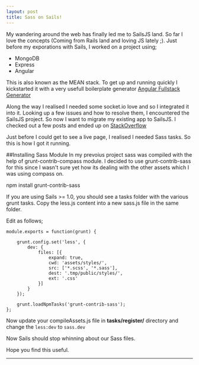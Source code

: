 ```yaml
---
layout: post
title: Sass on Sails!
---
```


My wandering around the web has finally led me to SailsJS land. So far I love the concepts (Coming from Rails land and loving JS lately ;). Just before my exporations with Sails, I worked on a project using; 

* MongoDB
* Express
* Angular

This is also known as the MEAN stack. To get up and running quickly I kickstarted it with a very usefull boilerplate generator [Angular Fullstack Generator](https://github.com/DaftMonk/angular-fullstack.git)

Along the way I realised I needed some socket.io love and so I integrated it into it. Looking up a few issues and how to resolve them, I encountered the SailsJS project. So now I want to migrate my existing app to SailsJS. I checked out a few posts and ended up on [StackOverflow](http://stackoverflow.com/questions/21938850/angularjs-sailsjs)

Just before I could get to see a live page, I realised I needed Sass tasks. So this is how I got it running.

##Installing Sass Module
In my prevoius project sass was compiled with the help of grunt-contrib-compass module. I decided to use grunt-contrib-sass for this since I wasn't sure yet how its dealing with the other assets which I was using compass on.

  npm install grunt-contrib-sass

If you are using Sails >= 1.0, you should see a tasks folder with the various grunt tasks.
Copy the less.js content into a new sass.js file in the same folder.

Edit as follows;

    module.exports = function(grunt) {

        grunt.config.set('less', {
            dev: {
                files: [{
                    expand: true,
                    cwd: 'assets/styles/',
                    src: ['*.scss', '*.sass'],
                    dest: '.tmp/public/styles/',
                    ext: '.css'
                }]
            }
        });

        grunt.loadNpmTasks('grunt-contrib-sass');
    };

Now update your compileAssets.js file in **tasks/register/** directory and change the `less:dev` to `sass.dev`

Now Sails should stop whinning about our Sass files.

Hope you find this useful.

---


